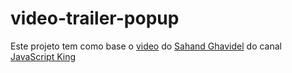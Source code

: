 # video-trailer-popup
Este projeto tem como base o [video](https://www.youtube.com/watch?v=EWv2jnhZErc&amp;t=16284s) do [Sahand Ghavidel](https://github.com/sahandghavidel) do canal [JavaScript King](https://www.youtube.com/@JavaScriptKing)

